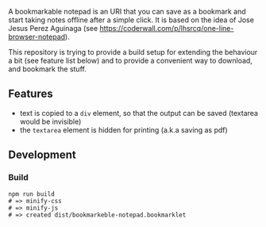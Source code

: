 A bookmarkable notepad is an URI that you can save as a bookmark and start taking notes offline after a simple click.
It is based on the idea of Jose Jesus Perez Aguinaga (see https://coderwall.com/p/lhsrcq/one-line-browser-notepad).

This repository is trying to provide a build setup for extending the behaviour a bit (see feature list below) and to
provide a convenient way to download, and bookmark the stuff.

## Features

- text is copied to a `div` element, so that the output can be saved (textarea would be invisible)
- the `textarea` element is hidden for printing (a.k.a saving as pdf)

## Development

### Build

```
npm run build
# => minify-css
# => minify-js
# => created dist/bookmarkeble-notepad.bookmarklet
```
